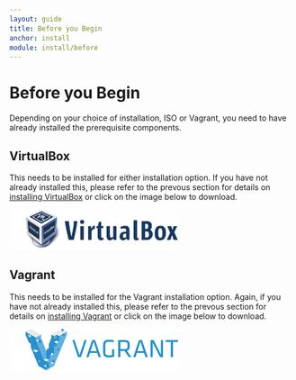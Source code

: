 ```yaml
---
layout: guide
title: Before you Begin
anchor: install
module: install/before
---
```


# Before you Begin

Depending on your choice of installation, ISO or Vagrant, you need to have already installed the prerequisite components.

## VirtualBox

This needs to be installed for either installation option.  If you have not already installed this, please refer to the prevous section for details on [installing VirtualBox](../overview/deployment.html#VirtualBox) or click on the image below to download.

[<img src="/images/docs/install/virtualbox.png" width="300">](http://virtualbox.org)

## Vagrant

This needs to be installed for the Vagrant installation option.  Again, if you have not already installed this, please refer to the prevous section for details on [installing Vagrant](../overview/deployment.html#Vagrant) or click on the image below to download.

[<img src="/images/docs/install/vagrant.png" width="300">](http://vagrantup.com)
